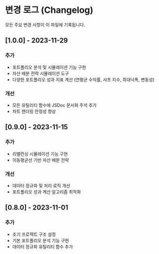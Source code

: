 # 변경 로그 (Changelog)

모든 주요 변경 사항이 이 파일에 기록됩니다.

## [1.0.0] - 2023-11-29

### 추가
- 포트폴리오 분석 및 시뮬레이션 기능 구현
- 자산 배분 전략 시뮬레이션 도구
- 다양한 포트폴리오 성과 지표 계산 (연평균 수익률, 샤프 지수, 최대낙폭, 변동성)

### 개선
- 모든 유틸리티 함수에 JSDoc 문서화 주석 추가
- 차트 렌더링 안정성 향상

## [0.9.0] - 2023-11-15

### 추가
- 리밸런싱 시뮬레이션 기능 구현
- 이동평균선 기반 자산 배분 전략 

### 개선
- 데이터 정규화 및 처리 로직 개선
- 포트폴리오 성과 계산 알고리즘 최적화

## [0.8.0] - 2023-11-01

### 추가
- 초기 프로젝트 구조 설정
- 기본 포트폴리오 분석 기능 구현
- 데이터 정규화 유틸리티 함수 추가 